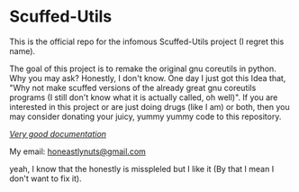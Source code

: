 # Scuffed-Utils

This is the official repo for the infomous Scuffed-Utils project (I regret this name). 

The goal of this project is to remake the original gnu coreutils in python.  Why you 
may ask? Honestly, I don't know. One day I just got this Idea that, "Why not make scuffed
versions of the already great gnu coreutils programs (I still don't know what it is actually
called, oh well)". If you are interested in this project or are just doing drugs (like I am)
or both, then you may consider donating your juicy, yummy yummy code to this repository.

[*Very good documentation*](https://www.youtube.com/watch?v=dQw4w9WgXcQ&ab\_channel=RickAstleyVEVO)

My email: honeastlynuts@gmail.com 

yeah, I know that the honestly is misspleled but I like it (By that I mean I don't want to fix it).
